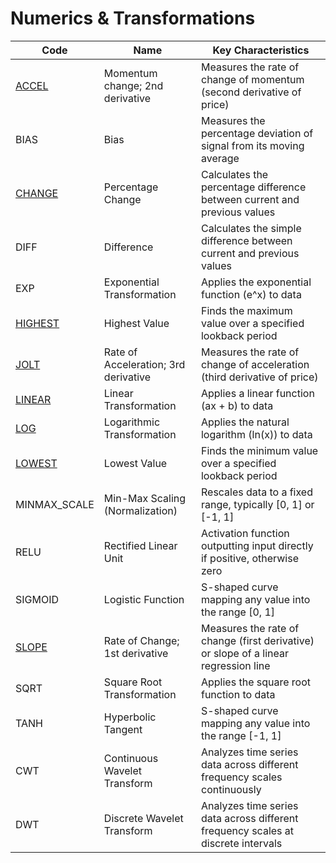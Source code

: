 # Numerics & Transformations

| Code                                       | Name                              | Key Characteristics |
|--------------------------------------------|-----------------------------------|---------------------|
| [ACCEL](/indicators/numerics/accel.md)     | Momentum change; 2nd derivative   | Measures the rate of change of momentum (second derivative of price) |
| BIAS                                       | Bias                              | Measures the percentage deviation of signal from its moving average |
| [CHANGE](/indicators/numerics/change.md)   | Percentage Change                 | Calculates the percentage difference between current and previous values |
| DIFF                                       | Difference                        | Calculates the simple difference between current and previous values |
| EXP                                        | Exponential Transformation        | Applies the exponential function (e^x) to data |
| [HIGHEST](/indicators/numerics/highest.md) | Highest Value                     | Finds the maximum value over a specified lookback period |
| [JOLT](/indicators/numerics/jolt.md)       | Rate of Acceleration; 3rd derivative | Measures the rate of change of acceleration (third derivative of price) |
| [LINEAR](/indicators/numerics/linear.md)   | Linear Transformation             | Applies a linear function (ax + b) to data |
| [LOG](/indicators/numerics/log.md)         | Logarithmic Transformation        | Applies the natural logarithm (ln(x)) to data |
| [LOWEST](/indicators/numerics/lowest.md)   | Lowest Value                      | Finds the minimum value over a specified lookback period |
| MINMAX_SCALE                               | Min-Max Scaling (Normalization)   | Rescales data to a fixed range, typically [0, 1] or [-1, 1] |
| RELU                                       | Rectified Linear Unit             | Activation function outputting input directly if positive, otherwise zero |
| SIGMOID                                    | Logistic Function                 | S-shaped curve mapping any value into the range [0, 1] |
| [SLOPE](/indicators/numerics/slope.md)     | Rate of Change; 1st derivative    | Measures the rate of change (first derivative) or slope of a linear regression line |
| SQRT                                       | Square Root Transformation        | Applies the square root function to data |
| TANH                                       | Hyperbolic Tangent                | S-shaped curve mapping any value into the range [-1, 1] |
| CWT                                        | Continuous Wavelet Transform      | Analyzes time series data across different frequency scales continuously |
| DWT                                        | Discrete Wavelet Transform        | Analyzes time series data across different frequency scales at discrete intervals |
